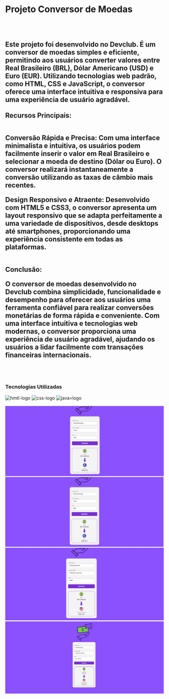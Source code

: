 <h1> Projeto Conversor de Moedas </h1>
<br>
<br>
<h2>Este projeto foi desenvolvido no Devclub. É um conversor de moedas simples e eficiente, permitindo aos usuários converter valores entre Real Brasileiro (BRL), Dólar Americano (USD) e Euro (EUR). Utilizando tecnologias web padrão, como HTML, CSS e JavaScript, o conversor oferece uma interface intuitiva e responsiva para uma experiência de usuário agradável.   <br><br>
Recursos Principais: <br><br>
  
Conversão Rápida e Precisa: Com uma interface minimalista e intuitiva, os usuários podem facilmente inserir o valor em Real Brasileiro e selecionar a moeda de destino (Dólar ou Euro). O conversor realizará instantaneamente a conversão utilizando as taxas de câmbio mais recentes.

Design Responsivo e Atraente: Desenvolvido com HTML5 e CSS3, o conversor apresenta um layout responsivo que se adapta perfeitamente a uma variedade de dispositivos, desde desktops até smartphones, proporcionando uma experiência consistente em todas as plataformas. <br><br> 

Conclusão:

O conversor de moedas desenvolvido no Devclub combina simplicidade, funcionalidade e desempenho para oferecer aos usuários uma ferramenta confiável para realizar conversões monetárias de forma rápida e conveniente. Com uma interface intuitiva e tecnologias web modernas, o conversor proporciona uma experiência de usuário agradável, ajudando os usuários a lidar facilmente com transações financeiras internacionais.</a> </h2>
  <br>
<br>
  <h3> Tecnologias Utilizadas </h3>
    <img src="https://img.shields.io/badge/HTML5-E34F26?style=for-the-badge&logo=html5&logoColor=white" alt="hmtl-logo"> 
    <img src="https://img.shields.io/badge/CSS3-1572B6?style=for-the-badge&logo=css3&logoColor=white" alt="css-logo">
    <img src="https://img.shields.io/badge/JavaScript-323330?style=for-the-badge&logo=javascript&logoColor=F7DF1E" alt="java=logo">
 <br>
<br>
<img src="./assets/conv 1.png">
<img src="./assets/conv 2.png">
<img src="./assets/conv 3.png">
<img src="./assets/conv 4.png">
 
